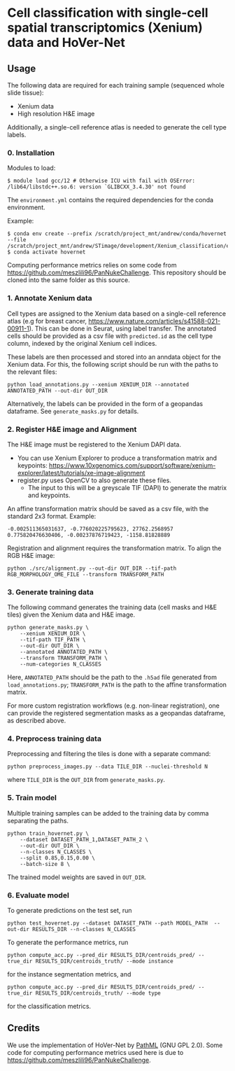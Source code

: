 # Cell classification with single-cell spatial transcriptomics (Xenium) data and HoVer-Net

## Usage

The following data are required for each training sample (sequenced whole slide tissue):

- Xenium data
- High resolution H&E image

Additionally, a single-cell reference atlas is needed to generate the cell type labels.

### 0. Installation

Modules to load:
```commandline
$ module load gcc/12 # Otherwise ICU with fail with OSError: /lib64/libstdc++.so.6: version `GLIBCXX_3.4.30' not found
```

The `environment.yml` contains the required dependencies for the conda environment.

Example:
```commandline
$ conda env create --prefix /scratch/project_mnt/andrew/conda/hovernet --file /scratch/project_mnt/andrew/STimage/development/Xenium_classification/environment.yml
$ conda activate hovernet 
```

Computing performance metrics relies on some code from https://github.com/meszlili96/PanNukeChallenge. This repository should be cloned into the same folder as this source.


### 1. Annotate Xenium data
Cell types are assigned to the Xenium data based on a single-cell reference atlas (e.g for breast cancer, https://www.nature.com/articles/s41588-021-00911-1). This can be done in Seurat, using label transfer. The annotated cells should be provided as a csv file with `predicted.id` as the cell type column, indexed by the original Xenium cell indices. 

These labels are then processed and stored into an anndata object for the Xenium data. For this, the following script should be run with the paths to the relevant files:

```
python load_annotations.py --xenium XENIUM_DIR --annotated ANNOTATED_PATH --out-dir OUT_DIR

```

Alternatively, the labels can be provided in the form of a geopandas dataframe. See `generate_masks.py` for details.


### 2. Register H&E image and Alignment

The H&E image must be registered to the Xenium DAPI data.

* You can use Xenium Explorer to produce a transformation matrix and keypoints:
https://www.10xgenomics.com/support/software/xenium-explorer/latest/tutorials/xe-image-alignment
* register.py uses OpenCV to also generate these files.
    * The input to this will be a greyscale TIF (DAPI) to generate the matrix and keypoints.

An affine transformation matrix should be saved as a csv file, with the standard 2x3 format. Example:

```
-0.002511365031637, -0.776020225795623, 27762.2568957
0.775820476630406, -0.00237876719423, -1158.81828889
```

Registration and alignment requires the transformation matrix. To align the RGB H&E image:
```
python ./src/alignment.py --out-dir OUT_DIR --tif-path RGB_MORPHOLOGY_OME_FILE --transform TRANSFORM_PATH
```

### 3. Generate training data
The following command generates the training data (cell masks and H&E tiles) given the Xenium data and H&E image. 

```
python generate_masks.py \
    --xenium XENIUM_DIR \
    --tif-path TIF_PATH \
    --out-dir OUT_DIR \
    --annotated ANNOTATED_PATH \
    --transform TRANSFORM_PATH \
    --num-categories N_CLASSES
```

Here, `ANNOTATED_PATH` should be the path to the `.h5ad` file generated from `load_annotations.py`; `TRANSFORM_PATH` is the path to the affine transformation matrix.

For more custom registration workflows (e.g. non-linear registration), one can provide the registered segmentation masks as a geopandas dataframe, as described above.


### 4. Preprocess training data

Preprocessing and filtering the tiles is done with a separate command:

```
python preprocess_images.py --data TILE_DIR --nuclei-threshold N
```

where `TILE_DIR` is the `OUT_DIR` from `generate_masks.py`.


### 5. Train model
Multiple training samples can be added to the training data by comma separating the paths.

```
python train_hovernet.py \
    --dataset DATASET_PATH_1,DATASET_PATH_2 \
    --out-dir OUT_DIR \
    --n-classes N_CLASSES \
    --split 0.85,0.15,0.00 \
    --batch-size 8 \
```

The trained model weights are saved in `OUT_DIR`.

### 6. Evaluate model
To generate predictions on the test set, run

```
python test_hovernet.py --dataset DATASET_PATH --path MODEL_PATH  --out-dir RESULTS_DIR --n-classes N_CLASSES
```

To generate the performance metrics, run

```
python compute_acc.py --pred_dir RESULTS_DIR/centroids_pred/ --true_dir RESULTS_DIR/centroids_truth/ --mode instance
```

for the instance segmentation metrics, and 

```
python compute_acc.py --pred_dir RESULTS_DIR/centroids_pred/ --true_dir RESULTS_DIR/centroids_truth/ --mode type
```

for the classification metrics.


## Credits
We use the implementation of HoVer-Net by [PathML](https://pathml.readthedocs.io/en/latest/) (GNU GPL 2.0). Some code for computing performance metrics used here is due to https://github.com/meszlili96/PanNukeChallenge.
